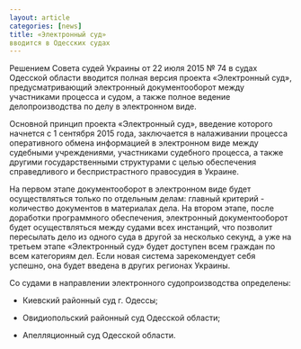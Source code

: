 ```yaml
---
layout: article
categories: [news]
title: «Электронный суд»
вводится в Одесских судах
---
```

Решением Совета судей Украины от 22 июля 2015 № 74 в судах Одесской области вводится полная версия проекта «Электронный суд»,
предусматривающий электронный документооборот между участниками процесса и судом, а также полное ведение делопроизводства по
делу в электронном виде.

Основной принцип проекта «Электронный суд», введение которого начнется с 1 сентября 2015 года, заключается в налаживании
процесса оперативного обмена информацией в электронном виде между судебными учреждениями, участниками судебного процесса, 
а также другими государственными структурами с целью обеспечения справедливого и беспристрастного правосудия в Украине.

На первом этапе документооборот в электронном виде будет осуществляться только по отдельным делам: главный критерий - 
количество документов в материалах дела. На втором этапе, после доработки программного обеспечения, электронный документооборот
будет осуществляться между судами всех инстанций, что позволит пересылать дело из одного суда в другой за несколько секунд, 
а уже на третьем этапе «Электронный суд» будет доступен всем граждан по всем категориям дел. Если новая система зарекомендует 
себя успешно, она будет введена в других регионах Украины.

Со судами в направлении электронного судопроизводства определены:

- Киевский районный суд г. Одессы;

- Овидиопольский районный суд Одесской области;

- Апелляционный суд Одесской области.
